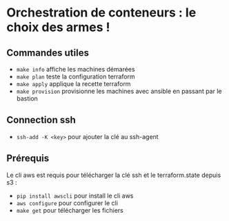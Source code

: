 # Orchestration de conteneurs : le choix des armes !

## Commandes utiles

- `make info` affiche les machines démarées
- `make plan` teste la configuration terraform
- `make apply` applique la recette terraform
- `make provision` provisionne les machines avec ansible en passant par le bastion

## Connection ssh 

- `ssh-add -K <key>` pour ajouter la clé au ssh-agent

## Prérequis

Le cli aws est requis pour télécharger la clé ssh et le terraform.state depuis s3 :
- `pip install awscli` pour install le cli aws
- `aws configure` pour configurer le cli
- `make get` pour télécharger les fichiers